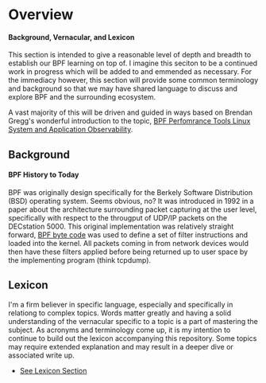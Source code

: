 # Overview
#### Background, Vernacular, and Lexicon

This section is intended to give a reasonable level of depth and breadth to establish our BPF learning on
top of. I imagine this seciton to be a continued work in progress which will be added to and emmended as
necessary. For the immediacy however, this section will provide some common terminology and background so
that we may have shared language to discuss and explore BPF and the surrounding ecosystem.

A vast majority of this will be driven and guided in ways based on Brendan Gregg's wonderful introduction
to the topic, [BPF Perfomrance Tools Linux System and Application Observability](http://www.brendangregg.com/blog/2019-07-15/bpf-performance-tools-book.html).

## Background
#### BPF History to Today

BPF was originally design specifically for the Berkely Software Distribution (BSD) operating system. Seems
obvious, no? It was introduced in 1992 in a paper about the architecture surrounding packet capturing at
the user level, specifically with respect to the througput of UDP/IP packets on the DECstation 5000. This
original implementation was relatively straight forward, [BPF byte code](./lexicon.md#bpf-byte-code) was 
used to define a set of filter instructions and loaded into the kernel. All packets coming in from network
devices would then have these filters applied before being returned up to user space by the implementing 
program (think tcpdump).

## Lexicon

I'm a firm believer in specific language, especially and specifically in relationg to complex topics. Words
matter greatly and having a solid understanding of the vernacular specific to a topic is a part of mastering
the subject. As acronyms and terminology come up, it is my intention to continue to build out the lexicon 
accompanying this repository. Some topics may require extended explanation and may result in a deeper dive or
associated write up.

- [See Lexicon Section](./lexicon.md)
